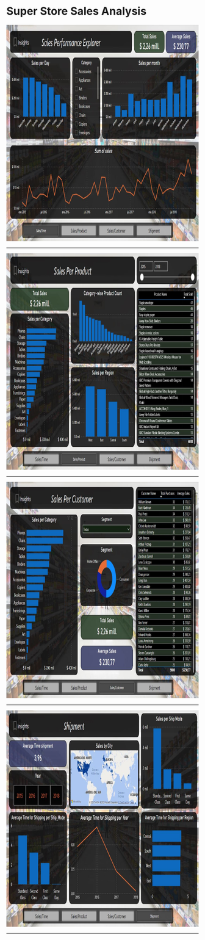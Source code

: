 # Super Store Sales Analysis

<img src="img/superdash01.JPG"  height="567">

---

<img src="img/superdash02.JPG"  height="567">

---

<img src="img/superdash03.JPG"  height="567">

---

<img src="img/superdash04.JPG"  height="567">

---